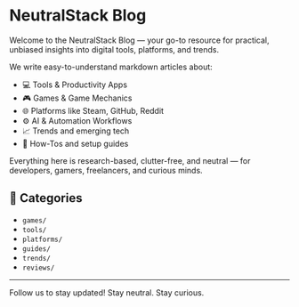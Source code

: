# NeutralStack Blog

Welcome to the NeutralStack Blog — your go-to resource for practical, unbiased insights into digital tools, platforms, and trends.

We write easy-to-understand markdown articles about:
- 💻 Tools & Productivity Apps
- 🎮 Games & Game Mechanics
- 🌐 Platforms like Steam, GitHub, Reddit
- ⚙️ AI & Automation Workflows
- 📈 Trends and emerging tech
- 🧩 How-Tos and setup guides

Everything here is research-based, clutter-free, and neutral — for developers, gamers, freelancers, and curious minds.

## 🔖 Categories
- `games/`
- `tools/`
- `platforms/`
- `guides/`
- `trends/`
- `reviews/`

---
Follow us to stay updated! 
Stay neutral. Stay curious.
